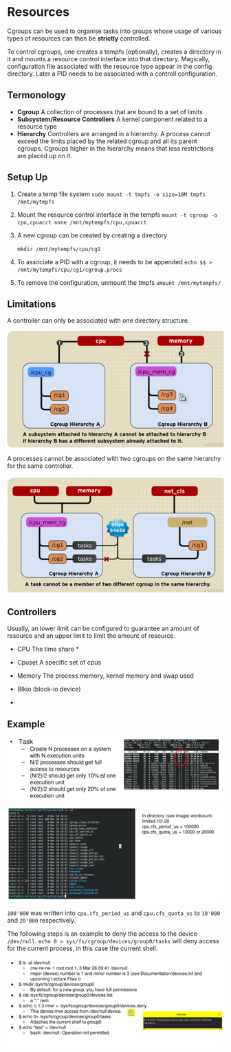 # Resources

Cgroups can be used to organise tasks into groups whose usage of various types of resources can then be **strictly** controlled.

To control cgroups, one creates a tempfs (optionally), creates a directory in it and mounts a resource control interface into that directory. Magically, configuration file associated with the resource type appear in the config directory. Later a PID needs to be associated with a controll configuration.

## Termonology

* **Cgroup**
  A collection of processes that are bound to a set of limits
* **Subsystem/Resource Controllers**
  A kernel component related to a resource type
* **Hierarchy**
  Controllers are arranged in a hierarchy. A process cannot exceed the limits placed by the related cgroup and all its parent cgroups.  Cgroups higher in the hierarchy means that less restrictions are placed up on it.

## Setup Up

1. Create a temp file system
   `sudo mount -t tmpfs -o size=10M tmpfs /mnt/mytmpfs`

2. Mount the resource control interface in the tempfs
   `mount -t cgroup -o cpu,cpuacct none /mnt/mytempfs/cpu,cpuacct`

3. A new cgroup can be created by creating a directory

   `mkdir /mnt/mytempfs/cpu/cg1`

4. To associate a PID with a cgroup, it needs to be appended
   `echo $$ > /mnt/mytempfs/cpu/cg1/cgroup.procs`

5. To remove the configuration, unmount the tmpfs
   `umount /mnt/mytempfs/`

## Limitations

A controller can only be associated with one directory structure.

![image-20230331085219052](res/Resources/image-20230331085219052.png)

A processes cannot be associated with two cgroups on the same hierarchy for the same controller.

![image-20230331085228376](res/Resources/image-20230331085228376.png)

## Controllers

Usually, an lower limit can be configured to guarantee an amount of resource and an upper limit to limit the amount of resource.

* CPU
  The time share
  * 
* Cpuset
  A specific set of cpus
* Memory
  The process memory, kernel memory and swap used
* Blkio (block-io device)
  
* 

## Example

![image-20230331090903870](res/Resources/image-20230331090903870.png)

![image-20230331090923391](res/Resources/image-20230331090923391.png)

`100'000` was written into `cpu.cfs_period_us`  and `cpu.cfs_quota_us` to `10'000` and `20'000` respectively.

The following steps is an example to deny the access to the device `/dev/null`. `echo 0 > sys/fs/cgroup/devices/group0/tasks` will deny access for the current process, in this case the current shell.

![image-20230331091525890](res/Resources/image-20230331091525890.png)

